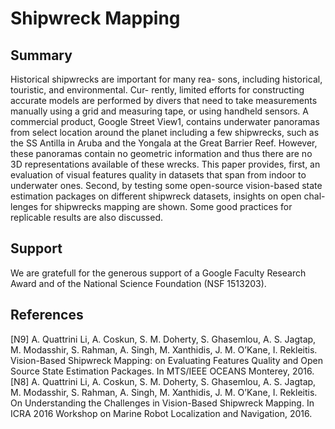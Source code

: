 # Shipwreck Mapping

## Summary
Historical shipwrecks are important for many rea- sons, including historical, touristic, and environmental. Cur- rently, limited efforts for constructing accurate models are performed by divers that need to take measurements manually using a grid and measuring tape, or using handheld sensors. A commercial product, Google Street View1, contains underwater panoramas from select location around the planet including a few shipwrecks, such as the SS Antilla in Aruba and the Yongala at the Great Barrier Reef. However, these panoramas contain no geometric information and thus there are no 3D representations available of these wrecks. This paper provides, first, an evaluation of visual features quality in datasets that span from indoor to underwater ones. Second, by testing some open-source vision-based state estimation packages on different shipwreck datasets, insights on open chal- lenges for shipwrecks mapping are shown. Some good practices for replicable results are also discussed.

## Support
We are gratefull for the generous support of a Google Faculty Research Award and of the National Science Foundation (NSF 1513203).

## References
[N9] A. Quattrini Li, A. Coskun, S. M. Doherty, S. Ghasemlou, A. S. Jagtap, M. Modasshir, S. Rahman, A. Singh, M. Xanthidis, J. M. O’Kane, I. Rekleitis. Vision-Based Shipwreck Mapping: on Evaluating Features Quality and Open Source State Estimation Packages. In MTS/IEEE OCEANS Monterey, 2016. [N8] A. Quattrini Li, A. Coskun, S. M. Doherty, S. Ghasemlou, A. S. Jagtap, M. Modasshir, S. Rahman, A. Singh, M. Xanthidis, J. M. O’Kane, I. Rekleitis. On Understanding the Challenges in Vision-Based Shipwreck Mapping. In ICRA 2016 Workshop on Marine Robot Localization and Navigation, 2016.



